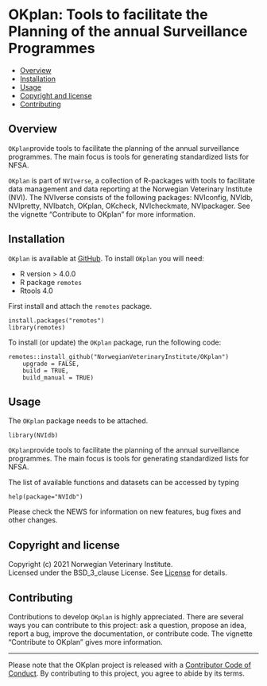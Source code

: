 OKplan: Tools to facilitate the Planning of the annual Surveillance Programmes
==============================================================================

<!-- README.md is generated from README.Rmd. Please edit that file -->

-   [Overview](#overview)
-   [Installation](#installation)
-   [Usage](#usage)
-   [Copyright and license](#copyright-and-license)
-   [Contributing](#contributing)

Overview
--------

`OKplan`provide tools to facilitate the planning of the annual
surveillance programmes. The main focus is tools for generating
standardized lists for NFSA.

`OKplan` is part of `NVIverse`, a collection of R-packages with tools to
facilitate data management and data reporting at the Norwegian
Veterinary Institute (NVI). The NVIverse consists of the following
packages: NVIconfig, NVIdb, NVIpretty, NVIbatch, OKplan, OKcheck,
NVIcheckmate, NVIpackager. See the vignette “Contribute to OKplan” for
more information.

Installation
------------

`OKplan` is available at
[GitHub](https://github.com/NorwegianVeterinaryInstitute). To install
`OKplan` you will need:

-   R version &gt; 4.0.0
-   R package `remotes`
-   Rtools 4.0

First install and attach the `remotes` package.

    install.packages("remotes")
    library(remotes)

To install (or update) the `OKplan` package, run the following code:

    remotes::install_github("NorwegianVeterinaryInstitute/OKplan")
        upgrade = FALSE,
        build = TRUE,
        build_manual = TRUE)

Usage
-----

The `OKplan` package needs to be attached.

    library(NVIdb)

`OKplan`provide tools to facilitate the planning of the annual
surveillance programmes. The main focus is tools for generating
standardized lists for NFSA.

The list of available functions and datasets can be accessed by typing

    help(package="NVIdb")

Please check the NEWS for information on new features, bug fixes and
other changes.

Copyright and license
---------------------

Copyright (c) 2021 Norwegian Veterinary Institute.  
Licensed under the BSD\_3\_clause License. See
[License](https://github.com/NorwegianVeterinaryInstitute/OKplan/blob/main/LICENSE)
for details.

Contributing
------------

Contributions to develop `OKplan` is highly appreciated. There are
several ways you can contribute to this project: ask a question, propose
an idea, report a bug, improve the documentation, or contribute code.
The vignette “Contribute to OKplan” gives more information.

<!-- Code of conduct -->
------------------------

Please note that the OKplan project is released with a [Contributor Code
of
Conduct](https://github.com/NorwegianVeterinaryInstitute/OKplan/blob/main/CODE_OF_CONDUCT.md).
By contributing to this project, you agree to abide by its terms.
